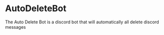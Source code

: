 # AutoDeleteBot
The Auto Delete Bot is a discord bot that will automatically all delete discord messages
